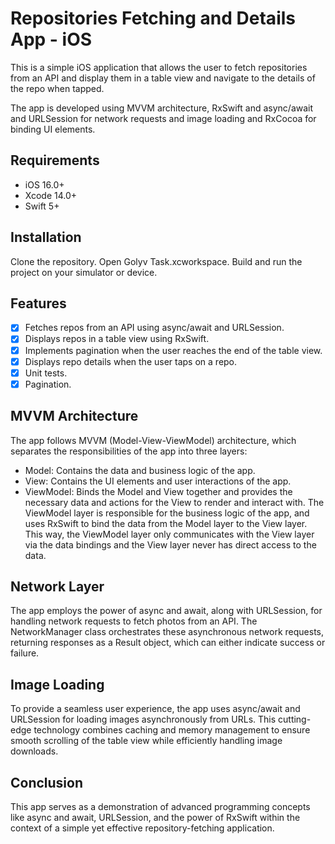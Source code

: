 # Repositories Fetching and Details App - iOS

This is a simple iOS application that allows the user to fetch repositories from an API and display them in a table view and navigate to the details of the repo when tapped.

The app is developed using MVVM architecture, RxSwift and async/await and URLSession for network requests and image loading and RxCocoa for binding UI elements.

## Requirements

- iOS 16.0+
- Xcode 14.0+
- Swift 5+

## Installation

Clone the repository.
Open Golyv Task.xcworkspace.
Build and run the project on your simulator or device.

## Features

- [x] Fetches repos from an API using async/await and URLSession.
- [x] Displays repos in a table view using RxSwift.
- [x] Implements pagination when the user reaches the end of the table view.
- [x] Displays repo details when the user taps on a repo.
- [x] Unit tests.
- [x] Pagination.

## MVVM Architecture

The app follows MVVM (Model-View-ViewModel) architecture, which separates the responsibilities of the app into three layers:

- Model: Contains the data and business logic of the app.
- View: Contains the UI elements and user interactions of the app.
- ViewModel: Binds the Model and View together and provides the necessary data and actions for the View to render and interact with.
The ViewModel layer is responsible for the business logic of the app, and uses RxSwift to bind the data from the Model layer to the View layer. This way, the ViewModel layer only communicates with the View layer via the data bindings and the View layer never has direct access to the data.


## Network Layer

The app employs the power of async and await, along with URLSession, for handling network requests to fetch photos from an API. The NetworkManager class orchestrates these asynchronous network requests, returning responses as a Result object, which can either indicate success or failure.

## Image Loading

To provide a seamless user experience, the app uses async/await and URLSession for loading images asynchronously from URLs. This cutting-edge technology combines caching and memory management to ensure smooth scrolling of the table view while efficiently handling image downloads.

## Conclusion

This app serves as a demonstration of advanced programming concepts like async and await, URLSession, and the power of RxSwift within the context of a simple yet effective repository-fetching application.
